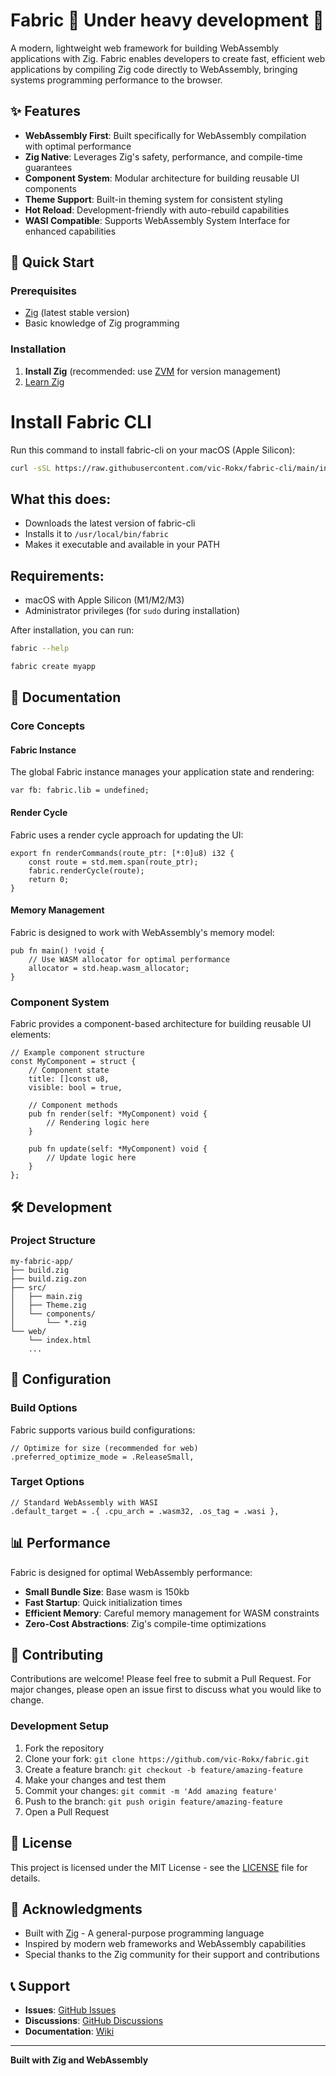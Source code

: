# Fabric 🚧 Under heavy development 🚧

A modern, lightweight web framework for building WebAssembly applications with Zig. Fabric enables developers to create fast, efficient web applications by compiling Zig code directly to WebAssembly, bringing systems programming performance to the browser.

## ✨ Features

- **WebAssembly First**: Built specifically for WebAssembly compilation with optimal performance
- **Zig Native**: Leverages Zig's safety, performance, and compile-time guarantees
- **Component System**: Modular architecture for building reusable UI components
- **Theme Support**: Built-in theming system for consistent styling
- **Hot Reload**: Development-friendly with auto-rebuild capabilities
- **WASI Compatible**: Supports WebAssembly System Interface for enhanced capabilities

## 🚀 Quick Start

### Prerequisites

- [Zig](https://ziglang.org/) (latest stable version)
- Basic knowledge of Zig programming

### Installation

1. **Install Zig** (recommended: use [ZVM](https://www.zvm.app/) for version management)
2. [Learn Zig](https://www.openmymind.net/learning_zig/language_overview_1/)

# Install Fabric CLI

Run this command to install fabric-cli on your macOS (Apple Silicon):

```bash
curl -sSL https://raw.githubusercontent.com/vic-Rokx/fabric-cli/main/install.sh | bash
```

## What this does:

- Downloads the latest version of fabric-cli
- Installs it to `/usr/local/bin/fabric`
- Makes it executable and available in your PATH

## Requirements:

- macOS with Apple Silicon (M1/M2/M3)
- Administrator privileges (for `sudo` during installation)

After installation, you can run:

```bash
fabric --help
```

```bash
fabric create myapp
```

## 📖 Documentation

### Core Concepts

#### Fabric Instance

The global Fabric instance manages your application state and rendering:

```zig
var fb: fabric.lib = undefined;
```

#### Render Cycle

Fabric uses a render cycle approach for updating the UI:

```zig
export fn renderCommands(route_ptr: [*:0]u8) i32 {
    const route = std.mem.span(route_ptr);
    fabric.renderCycle(route);
    return 0;
}
```

#### Memory Management

Fabric is designed to work with WebAssembly's memory model:

```zig
pub fn main() !void {
    // Use WASM allocator for optimal performance
    allocator = std.heap.wasm_allocator;
}
```

### Component System

Fabric provides a component-based architecture for building reusable UI elements:

```zig
// Example component structure
const MyComponent = struct {
    // Component state
    title: []const u8,
    visible: bool = true,

    // Component methods
    pub fn render(self: *MyComponent) void {
        // Rendering logic here
    }

    pub fn update(self: *MyComponent) void {
        // Update logic here
    }
};
```
## 🛠️ Development
### Project Structure

```
my-fabric-app/
├── build.zig
├── build.zig.zon
├── src/
│   ├── main.zig
│   ├── Theme.zig
│   └── components/
│       └── *.zig
└── web/
    └── index.html
    ...
```

## 🔧 Configuration

### Build Options

Fabric supports various build configurations:

```zig
// Optimize for size (recommended for web)
.preferred_optimize_mode = .ReleaseSmall,
```

### Target Options

```zig
// Standard WebAssembly with WASI
.default_target = .{ .cpu_arch = .wasm32, .os_tag = .wasi },
```

## 📊 Performance

Fabric is designed for optimal WebAssembly performance:

- **Small Bundle Size**: Base wasm is 150kb 
- **Fast Startup**: Quick initialization times
- **Efficient Memory**: Careful memory management for WASM constraints
- **Zero-Cost Abstractions**: Zig's compile-time optimizations

## 🤝 Contributing

Contributions are welcome! Please feel free to submit a Pull Request. For major changes, please open an issue first to discuss what you would like to change.

### Development Setup

1. Fork the repository
2. Clone your fork: `git clone https://github.com/vic-Rokx/fabric.git`
3. Create a feature branch: `git checkout -b feature/amazing-feature`
4. Make your changes and test them
5. Commit your changes: `git commit -m 'Add amazing feature'`
6. Push to the branch: `git push origin feature/amazing-feature`
7. Open a Pull Request

## 📄 License

This project is licensed under the MIT License - see the [LICENSE](LICENSE) file for details.

## 🙏 Acknowledgments

- Built with [Zig](https://ziglang.org/) - A general-purpose programming language
- Inspired by modern web frameworks and WebAssembly capabilities
- Special thanks to the Zig community for their support and contributions

## 📞 Support

- **Issues**: [GitHub Issues](https://github.com/vic-Rokx/fabric/issues)
- **Discussions**: [GitHub Discussions](https://github.com/vic-Rokx/fabric/discussions)
- **Documentation**: [Wiki](https://github.com/vic-Rokx/fabric/wiki)

---

**Built with Zig and WebAssembly**
